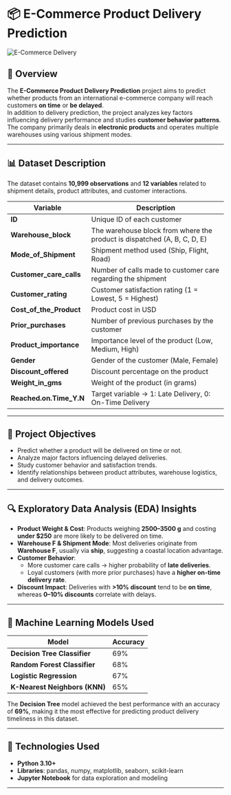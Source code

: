 # 📦 E-Commerce Product Delivery Prediction

![E-Commerce Delivery](https://globalskylogistics.com/wp-content/uploads/2018/04/THE-CHANGING-NATURE-OF-E-COMMERCE-DELIVERY.jpg)

## 📘 Overview
The **E-Commerce Product Delivery Prediction** project aims to predict whether products from an international e-commerce company will reach customers **on time** or **be delayed**.  
In addition to delivery prediction, the project analyzes key factors influencing delivery performance and studies **customer behavior patterns**.  
The company primarily deals in **electronic products** and operates multiple warehouses using various shipment modes.

---

## 📊 Dataset Description
The dataset contains **10,999 observations** and **12 variables** related to shipment details, product attributes, and customer interactions.

| Variable | Description |
|-----------|-------------|
| **ID** | Unique ID of each customer |
| **Warehouse_block** | The warehouse block from where the product is dispatched (A, B, C, D, E) |
| **Mode_of_Shipment** | Shipment method used (Ship, Flight, Road) |
| **Customer_care_calls** | Number of calls made to customer care regarding the shipment |
| **Customer_rating** | Customer satisfaction rating (1 = Lowest, 5 = Highest) |
| **Cost_of_the_Product** | Product cost in USD |
| **Prior_purchases** | Number of previous purchases by the customer |
| **Product_importance** | Importance level of the product (Low, Medium, High) |
| **Gender** | Gender of the customer (Male, Female) |
| **Discount_offered** | Discount percentage on the product |
| **Weight_in_gms** | Weight of the product (in grams) |
| **Reached.on.Time_Y.N** | Target variable → 1: Late Delivery, 0: On-Time Delivery |

---

## 🧠 Project Objectives
- Predict whether a product will be delivered on time or not.  
- Analyze major factors influencing delayed deliveries.  
- Study customer behavior and satisfaction trends.  
- Identify relationships between product attributes, warehouse logistics, and delivery outcomes.

---

## 🔍 Exploratory Data Analysis (EDA) Insights
- **Product Weight & Cost**: Products weighing **2500–3500 g** and costing **under $250** are more likely to be delivered on time.  
- **Warehouse F & Shipment Mode**: Most deliveries originate from **Warehouse F**, usually via **ship**, suggesting a coastal location advantage.  
- **Customer Behavior**:
  - More customer care calls → higher probability of **late deliveries**.  
  - Loyal customers (with more prior purchases) have a **higher on-time delivery rate**.  
- **Discount Impact**: Deliveries with **>10% discount** tend to be **on time**, whereas **0–10% discounts** correlate with delays.

---

## 🤖 Machine Learning Models Used
| Model | Accuracy |
|--------|-----------|
| **Decision Tree Classifier** | 69% |
| **Random Forest Classifier** | 68% |
| **Logistic Regression** | 67% |
| **K-Nearest Neighbors (KNN)** | 65% |

The **Decision Tree** model achieved the best performance with an accuracy of **69%**, making it the most effective for predicting product delivery timeliness in this dataset.

---

## 🧩 Technologies Used
- **Python 3.10+**
- **Libraries**: pandas, numpy, matplotlib, seaborn, scikit-learn
- **Jupyter Notebook** for data exploration and modeling

---

